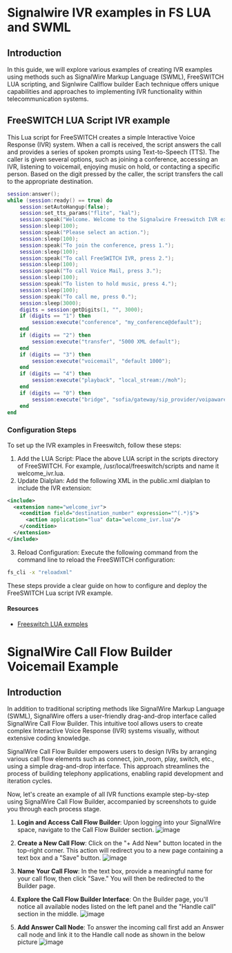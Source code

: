 # Signalwire  IVR examples in FS LUA and SWML
## Introduction
In this guide, we will explore various examples of creating  IVR examples using methods such as SignalWire Markup Language (SWML), FreeSWITCH LUA scripting, and Signlwire Callflow builder Each technique offers unique capabilities and approaches to implementing IVR functionality within telecommunication systems.

## FreeSWITCH LUA Script IVR example 
This Lua script for FreeSWITCH creates a simple Interactive Voice Response (IVR) system. When a call is received, the script answers the call and provides a series of spoken prompts using Text-to-Speech (TTS). The caller is given several options, such as joining a conference, accessing an IVR, listening to voicemail, enjoying music on hold, or contacting a specific person. Based on the digit pressed by the caller, the script transfers the call to the appropriate destination.

```lua
session:answer();
while (session:ready() == true) do
    session:setAutoHangup(false);
    session:set_tts_params("flite", "kal");
    session:speak("Welcome. Welcome to the Signalwire Freeswitch IVR examples.");
    session:sleep(100);
    session:speak("Please select an action.");
    session:sleep(100);
    session:speak("To join the conference, press 1.");
    session:sleep(100);
    session:speak("To call FreeSWITCH IVR, press 2.");
    session:sleep(100);
    session:speak("To call Voice Mail, press 3.");
    session:sleep(100);
    session:speak("To listen to hold music, press 4.");
    session:sleep(100);
    session:speak("To call me, press 0.");
    session:sleep(3000);
    digits = session:getDigits(1, "", 3000);
    if (digits == "1") then
        session:execute("conference", "my_conference@default");
    end
    if (digits == "2") then
        session:execute("transfer", "5000 XML default");
    end
    if (digits == "3") then
        session:execute("voicemail", "default 1000");
    end
    if (digits == "4") then
        session:execute("playback", "local_stream://moh");
    end
    if (digits == "0") then
        session:execute("bridge", "sofia/gateway/sip_provider/voipaware@sip.voipuser.org");  -- Replace 'sofia/gateway/sip_provider/voipaware@sip.voipuser.org' with your actual gateway
    end
end
```

### Configuration Steps
To set up the IVR examples in  Freeswitch, follow these steps:

1. Add the LUA Script: Place the above LUA script in the scripts directory of FreeSWITCH. For example, /usr/local/freeswitch/scripts and name it welcome_ivr.lua.
2. Update Dialplan: Add the following XML in the public.xml dialplan to include the IVR extension:
```xml
<include>
  <extension name="welcome_ivr">
    <condition field="destination_number" expression="^(.*)$">
      <action application="lua" data="welcome_ivr.lua"/>
    </condition>
  </extension>
</include>
```
3. Reload Configuration: Execute the following command from the command line to reload the FreeSWITCH configuration:
```bash
fs_cli -x "reloadxml"
```
These steps provide a clear guide on how to configure and deploy the FreeSWITCH Lua script IVR example.

#### Resources
- [Freeswitch LUA exmples ](https://developer.signalwire.com/freeswitch/FreeSWITCH-Explained/Client-and-Developer-Interfaces/Lua-API-Reference/Lua-examples/)


# SignalWire Call Flow Builder Voicemail Example

## Introduction

In addition to traditional scripting methods like SignalWire Markup Language (SWML), SignalWire offers a user-friendly drag-and-drop interface called SignalWire Call Flow Builder. This intuitive tool allows users to create complex Interactive Voice Response (IVR) systems visually, without extensive coding knowledge.

SignalWire Call Flow Builder empowers users to design IVRs by arranging various call flow elements such as connect, join_room, play, switch, etc., using a simple drag-and-drop interface. This approach streamlines the process of building telephony applications, enabling rapid development and iteration cycles.

Now, let's create an example of all IVR functions example step-by-step using SignalWire Call Flow Builder, accompanied by screenshots to guide you through each process stage.

1. **Login and Access Call Flow Builder**: Upon logging into your SignalWire space, navigate to the Call Flow Builder section.
   ![image](https://github.com/ShashiKumar-SignalWire/SW-example-Docs/assets/45973234/18c7285c-6750-4afb-9321-2db0fd3721d3)

2. **Create a New Call Flow**: Click on the "+ Add New" button located in the top-right corner. This action will redirect you to a new page containing a text box and a "Save" button.
   ![image](https://github.com/ShashiKumar-SignalWire/SW-example-Docs/assets/45973234/13926569-11e7-432e-a385-369b041dae0f)
3. **Name Your Call Flow**: In the text box, provide a meaningful name for your call flow, then click "Save." You will then be redirected to the Builder page.
 

4. **Explore the Call Flow Builder Interface**: On the Builder page, you'll notice all available nodes listed on the left panel and the "Handle call" section in the middle.
![image](https://github.com/ShashiKumar-SignalWire/SW-example-Docs/assets/45973234/68d1b89a-a218-4f3d-bc56-3d823c0f9658)


5. **Add Answer Call Node**: To answer the incoming call first add an Answer call node and link it to the Handle call node as shown in the  below picture
![image](https://github.com/ShashiKumar-SignalWire/SW-example-Docs/assets/45973234/40a02f14-f037-4bee-aacb-71bb91a15e8f)


